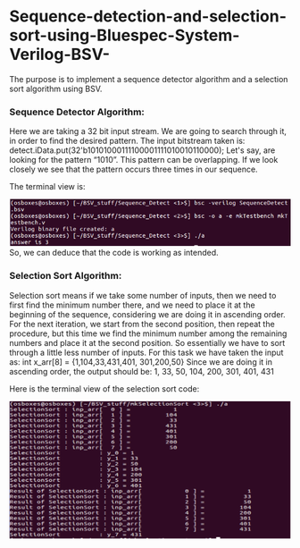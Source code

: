 # Sequence-detection-and-selection-sort-using-Bluespec-System-Verilog-BSV-
The purpose is to implement a sequence detector algorithm and a selection sort algorithm using BSV.

### Sequence Detector Algorithm: 
Here we are taking a 32 bit input stream. We are going to search through it, in order to find the
desired pattern.
The input bitstream taken is:
            detect.iData.put(32'b10101000111100001111010010110000);
Let's say, are looking for the pattern “1010”. This pattern can be overlapping. If we look closely we see that the pattern occurs three times in our sequence.


The terminal view is:

![seq_detect](https://github.com/Sarkar22/Sequence-detection-and-selection-sort-using-Bluespec-System-Verilog-BSV-/blob/main/seq_detect.PNG)
So, we can deduce that the code is working as intended.

### Selection Sort Algorithm:

Selection sort means if we take some number of inputs, then we need to first find the minimum number there, and we need to place it at the beginning of the sequence, considering we are doing it in ascending order. For the next iteration, we start from the second position, then repeat the procedure, but this time we find the minimum number among the remaining numbers and place it at the second position. So essentially we have to sort through a little less number of inputs.
For this task we have taken the input as:
                                    int x_arr[8] = {1,104,33,431,401, 301,200,50}
Since we are doing it in ascending order, the output should be: 1, 33, 50, 104, 200, 301, 401, 431

Here is the terminal view of the selection sort code:

![selection_sort](https://github.com/Sarkar22/Sequence-detection-and-selection-sort-using-Bluespec-System-Verilog-BSV-/blob/main/selection_sort.PNG)
